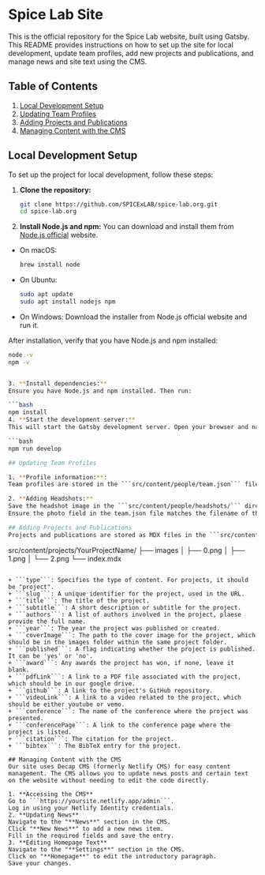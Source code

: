 # Spice Lab Site

This is the official repository for the Spice Lab website, built using Gatsby. This README provides instructions on how to set up the site for local development, update team profiles, add new projects and publications, and manage news and site text using the CMS.

## Table of Contents

1. [Local Development Setup](#local-development-setup)
2. [Updating Team Profiles](#updating-team-profiles)
3. [Adding Projects and Publications](#adding-projects-and-publications)
4. [Managing Content with the CMS](#managing-content-with-the-cms)

## Local Development Setup

To set up the project for local development, follow these steps:

1. **Clone the repository:**

   ```bash
   git clone https://github.com/SPICExLAB/spice-lab.org.git
   cd spice-lab.org
2. **Install Node.js and npm:**
You can download and install them from [Node.js official]([url](https://nodejs.org/en/download/package-manager/current)) website.

- On macOS:
   ```bash
   brew install node

- On Ubuntu:
   ```bash
   sudo apt update
   sudo apt install nodejs npm

- On Windows:
Download the installer from Node.js official website and run it.

After installation, verify that you have Node.js and npm installed:
   ```bash
   node -v
   npm -v


3. **Install dependencies:**
   Ensure you have Node.js and npm installed. Then run:
   
   ```bash
   npm install
4. **Start the development server:**
   This will start the Gatsby development server. Open your browser and navigate to http://localhost:8000 to view the site.
   
   ```bash
   npm run develop

## Updating Team Profiles

1. **Profile information:**:
Team profiles are stored in the ```src/content/people/team.json``` file. Each team member is represented as an object in the JSON array. To update or add a profile, edit this file and follow the structure

2. **Adding Headshots:**
Save the headshot image in the ```src/content/people/headshots/``` directory.
Ensure the photo field in the team.json file matches the filename of the headshot.

## Adding Projects and Publications
Projects and publications are stored as MDX files in the ```src/content/projects/``` directory. Each project should have its own subdirectory containing an index.mdx file (this will create a project page for it) and any related images.

```
src/content/projects/YourProjectName/
├── images
│   ├── 0.png
│   ├── 1.png
│   └── 2.png
└── index.mdx
```

+ ```type```: Specifies the type of content. For projects, it should be "project".
+ ```slug```: A unique identifier for the project, used in the URL.
+ ```title```: The title of the project.
+ ```subtitle```: A short description or subtitle for the project.
+ ```authors```: A list of authors involved in the project, plaese provide the full name.
+ ```year```: The year the project was published or created.
+ ```coverImage```: The path to the cover image for the project, which should be in the images folder within the same project folder.
+ ```published```: A flag indicating whether the project is published. It can be 'yes' or 'no'.
+ ```award```: Any awards the project has won, if none, leave it blank.
+ ```pdfLink```: A link to a PDF file associated with the project, which should be in our google drive.
+ ```github```: A link to the project's GitHub repository.
+ ```videoLink```: A link to a video related to the project, which should be either youtube or vemo.
+ ```conference```: The name of the conference where the project was presented.
+ ```conferencePage```: A link to the conference page where the project is listed.
+ ```citation```: The citation for the project.
+ ```bibtex```: The BibTeX entry for the project.

## Managing Content with the CMS
Our site uses Decap CMS (formerly Netlify CMS) for easy content management. The CMS allows you to update news posts and certain text on the website without needing to edit the code directly.

1. **Accessing the CMS**
Go to ```https://yoursite.netlify.app/admin```.
Log in using your Netlify Identity credentials.
2. **Updating News**
Navigate to the "**News**" section in the CMS.
Click "**New News**" to add a new news item.
Fill in the required fields and save the entry.
3. **Editing Homepage Text**
Navigate to the "**Settings**" section in the CMS.
Click on "**Homepage**" to edit the introductory paragraph.
Save your changes.
